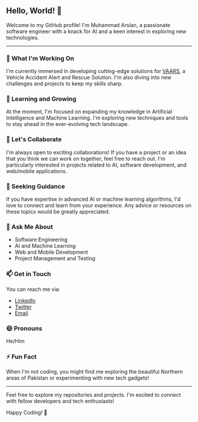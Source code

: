 ## Hello, World! 👋

Welcome to my GitHub profile! I'm Muhammad Arslan, a passionate software engineer with a knack for AI and a keen interest in exploring new technologies.

---

### 🔭 What I'm Working On

I'm currently immersed in developing cutting-edge solutions for [VAARS](https://github.com/Arslan-MIT/VAARS), a Vehicle Accident Alert and Rescue Solution. I'm also diving into new challenges and projects to keep my skills sharp.

### 🌱 Learning and Growing

At the moment, I'm focused on expanding my knowledge in Artificial Intelligence and Machine Learning. I'm exploring new techniques and tools to stay ahead in the ever-evolving tech landscape.

### 👯 Let's Collaborate

I'm always open to exciting collaborations! If you have a project or an idea that you think we can work on together, feel free to reach out. I'm particularly interested in projects related to AI, software development, and web/mobile applications.

### 🤔 Seeking Guidance

If you have expertise in advanced AI or machine learning algorithms, I'd love to connect and learn from your experience. Any advice or resources on these topics would be greatly appreciated.

### 💬 Ask Me About

- Software Engineering
- AI and Machine Learning
- Web and Mobile Development
- Project Management and Testing

### 📫 Get in Touch

You can reach me via:

- [LinkedIn](https://www.linkedin.com/in/muhammad-arslan)
- [Twitter](https://twitter.com/muhammad_arslan)
- [Email](mailto:muhammad.arslan@example.com)

### 😄 Pronouns

He/Him

### ⚡ Fun Fact

When I'm not coding, you might find me exploring the beautiful Northern areas of Pakistan or experimenting with new tech gadgets!

---

Feel free to explore my repositories and projects. I'm excited to connect with fellow developers and tech enthusiasts!

Happy Coding! 🚀
